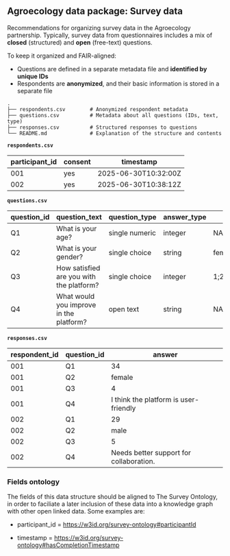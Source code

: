 ## Agroecology data package: Survey data

Recommendations for organizing survey data in the Agroecology partnership. Typically, survey data from questionnaires includes a mix of **closed** (structured) and **open** (free-text) questions.

To keep it organized and FAIR-aligned:

- Questions are defined in a separate metadata file and **identified by unique IDs**
- Respondents are **anonymized**, and their basic information is stored in a separate file

```
.
├── respondents.csv        # Anonymized respondent metadata
├── questions.csv          # Metadata about all questions (IDs, text, type)
├── responses.csv          # Structured responses to questions
└── README.md              # Explanation of the structure and contents
```

**`respondents.csv`**

| participant_id | consent | timestamp            |
| -------------- | ------- | -------------------- |
| 001            | yes     | 2025-06-30T10:32:00Z |
| 002            | yes     | 2025-06-30T10:38:12Z |

**`questions.csv`**

| question_id | question_text                            | question_type  | answer_type | options           | cardinality |
| ----------- | ---------------------------------------- | -------------- | ----------- | ----------------- | ----------- |
| Q1          | What is your age?                        | single numeric | integer     | NA                | 1..1        |
| Q2          | What is your gender?                     | single choice  | string      | female;male;other | 1..1        |
| Q3          | How satisfied are you with the platform? | single choice  | integer     | 1;2;3;4;5         | 1..1        |
| Q4          | What would you improve in the platform?  | open text      | string      | NA                | 0..1        |

**`responses.csv`**

| respondent_id | question_id | answer                                  |
| ------------- | ----------- | --------------------------------------- |
| 001           | Q1          | 34                                      |
| 001           | Q2          | female                                  |
| 001           | Q3          | 4                                       |
| 001           | Q4          | I think the platform is user-friendly   |
| 002           | Q1          | 29                                      |
| 002           | Q2          | male                                    |
| 002           | Q3          | 5                                       |
| 002           | Q4          | Needs better support for collaboration. |

### Fields ontology

The fields of this data structure should be aligned to The Survey Ontology, in order to faciliate a later inclusion of these data into a knowledge graph with other open linked data. Some examples are: 

* participant_id = https://w3id.org/survey-ontology#participantId

* timestamp = https://w3id.org/survey-ontology#hasCompletionTimestamp
